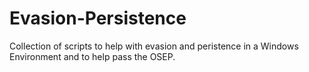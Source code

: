 # Evasion-Persistence

Collection of scripts to help with evasion and peristence in a Windows Environment
and to help pass the OSEP.
